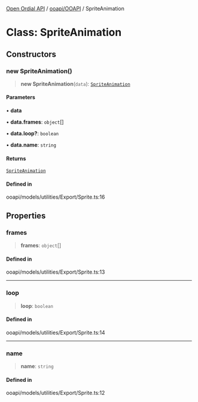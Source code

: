[Open Ordial API](../../../README.md) / [ooapi/OOAPI](../README.md) / SpriteAnimation

# Class: SpriteAnimation

## Constructors

### new SpriteAnimation()

> **new SpriteAnimation**(`data`): [`SpriteAnimation`](SpriteAnimation.md)

#### Parameters

• **data**

• **data.frames**: `object`[]

• **data.loop?**: `boolean`

• **data.name**: `string`

#### Returns

[`SpriteAnimation`](SpriteAnimation.md)

#### Defined in

ooapi/models/utilities/Export/Sprite.ts:16

## Properties

### frames

> **frames**: `object`[]

#### Defined in

ooapi/models/utilities/Export/Sprite.ts:13

***

### loop

> **loop**: `boolean`

#### Defined in

ooapi/models/utilities/Export/Sprite.ts:14

***

### name

> **name**: `string`

#### Defined in

ooapi/models/utilities/Export/Sprite.ts:12
